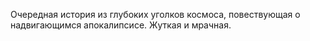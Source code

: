 Очередная история из глубоких уголков космоса, повествующая о надвигающимся апокалипсисе. Жуткая и мрачная.
